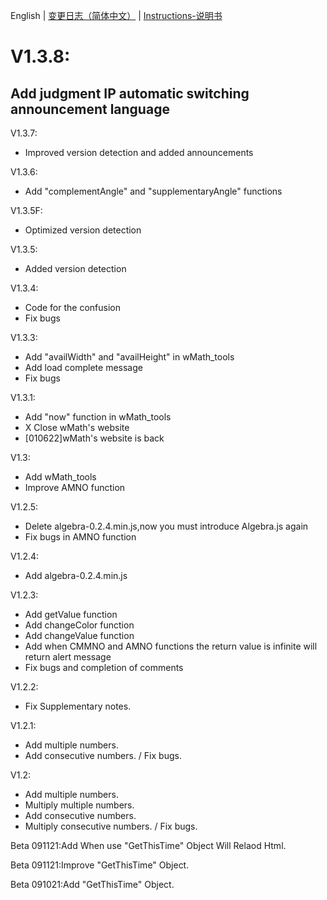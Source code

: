 English | [变更日志（简体中文）](./ChangeLogs_CN.md) | [Instructions-说明书](./Instructions-说明书.md)
# V1.3.8:
## Add judgment IP automatic switching announcement language

V1.3.7:
- Improved version detection and added announcements 

V1.3.6:
- Add "complementAngle" and "supplementaryAngle" functions

V1.3.5F:
- Optimized version detection

V1.3.5:
- Added version detection 

V1.3.4:
- Code for the confusion
- Fix bugs

V1.3.3:
- Add "availWidth" and "availHeight" in wMath_tools
- Add load complete message 
- Fix bugs

V1.3.1:
- Add "now" function in wMath_tools
- X Close wMath's website
- [010622]wMath's website is back

V1.3:
- Add wMath_tools
- Improve AMNO function

V1.2.5:
- Delete algebra-0.2.4.min.js,now you must introduce Algebra.js again
- Fix bugs in AMNO function

V1.2.4:
- Add algebra-0.2.4.min.js

V1.2.3:
- Add getValue function
- Add changeColor function
- Add changeValue function
- Add when CMMNO and AMNO functions the return value is infinite will return alert message
- Fix bugs and completion of comments


V1.2.2:
- Fix Supplementary notes.

 V1.2.1:
- Add multiple numbers.
- Add consecutive numbers.
/ Fix bugs.

V1.2:
+ Add multiple numbers.
+ Multiply multiple numbers.
+ Add consecutive numbers.
+ Multiply consecutive numbers.
/ Fix bugs.

Beta 091121:Add When use "GetThisTime" Object Will Relaod Html.

Beta 091121:Improve "GetThisTime" Object.

Beta 091021:Add "GetThisTime" Object.







